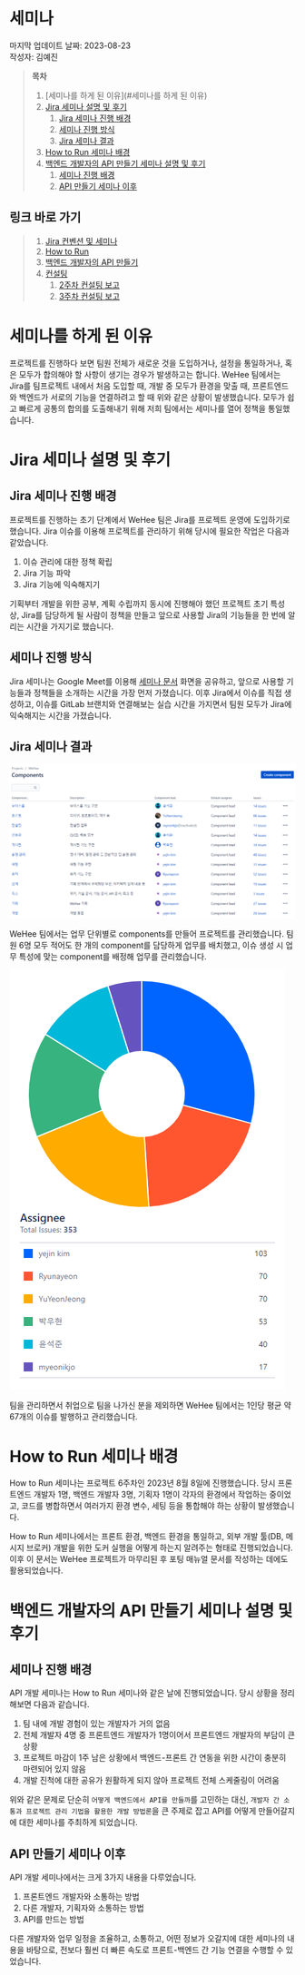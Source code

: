 # 세미나

마지막 업데이트 날짜: 2023-08-23 <br>
작성자: 김예진

> **목차**
>
> 1. [세미나를 하게 된 이유](#세미나를 하게 된 이유)
> 2. [Jira 세미나 설명 및 후기](#jira-세미나-설명-및-후기)
>    1. [Jira 세미나 진행 배경](#jira-세미나-진행-배경)
>    1. [세미나 진행 방식](#세미나-진행-방식)
>    1. [Jira 세미나 결과](#jira-세미나-결과)
> 3. [How to Run 세미나 배경](#how-to-run-세미나-배경)
> 4. [백엔드 개발자의 API 만들기 세미나 설명 및 후기](#백엔드-개발자의-api-만들기-세미나-설명-및-후기)
>    1. [세미나 진행 배경](#세미나-진행-배경)
>    2. [API 만들기 세미나 이후](#api-만들기-세미나-이후)

## 링크 바로 가기

> 1. [Jira 컨벤션 및 세미나](../conventions/jira/jira-conventions-seminar.md)
> 2. [How to Run](how-to-run.md)
> 3. [백엔드 개발자의 API 만들기](how-to-make-api-in-spring-boot.md)
> 4. [컨설팅](consulting/README.md)
>    1. [2주차 컨설팅 보고](consulting/week2-consulting.md)
>    2. [3주차 컨설팅 보고](consulting/week3-consulting.md)

# 세미나를 하게 된 이유

프로젝트를 진행하다 보면 팀원 전체가 새로운 것을 도입하거나, 설정을 통일하거나, 혹은 모두가 합의해야 할 사항이 생기는 경우가 발생하고는 합니다. WeHee 팀에서는 Jira를 팀프로젝트 내에서 처음 도입할 때, 개발 중 모두가 환경을 맞출 때, 프론트엔드와 백엔드가 서로의 기능을 연결하려고 할 때 위와 같은 상황이 발생했습니다. 모두가 쉽고 빠르게 공통의 합의를 도출해내기 위해 저희 팀에서는 세미나를 열어 정책을 통일했습니다.

# Jira 세미나 설명 및 후기

## Jira 세미나 진행 배경

프로젝트를 진행하는 초기 단계에서 WeHee 팀은 Jira를 프로젝트 운영에 도입하기로 했습니다. Jira 이슈를 이용해 프로젝트를 관리하기 위해 당시에 필요한 작업은 다음과 같았습니다.

1. 이슈 관리에 대한 정책 확립
2. Jira 기능 파악
3. Jira 기능에 익숙해지기

기획부터 개발을 위한 공부, 계획 수립까지 동시에 진행해야 했던 프로젝트 초기 특성 상, Jira를 담당하게 될 사람이 정책을 만들고 앞으로 사용할 Jira의 기능들을 한 번에 알리는 시간을 가지기로 했습니다.

## 세미나 진행 방식

Jira 세미나는 Google Meet를 이용해 [세미나 문서](../conventions/jira/jira-conventions-seminar.md) 화면을 공유하고, 앞으로 사용할 기능들과 정책들을 소개하는 시간을 가장 먼저 가졌습니다. 이후 Jira에서 이슈를 직접 생성하고, 이슈를 GitLab 브랜치와 연결해보는 실습 시간을 가지면서 팀원 모두가 Jira에 익숙해지는 시간을 가졌습니다.

## Jira 세미나 결과

![](images/seminar01.png)

WeHee 팀에서는 업무 단위별로 components를 만들어 프로젝트를 관리했습니다. 팀원 6명 모두 적어도 한 개의 component를 담당하게 업무를 배치했고, 이슈 생성 시 업무 특성에 맞는 component를 배정해 업무를 관리했습니다.

![](images/seminar02.png)

팀을 관리하면서 취업으로 팀을 나가신 분을 제외하면 WeHee 팀에서는 1인당 평균 약 67개의 이슈를 발행하고 관리했습니다.

# How to Run 세미나 배경

How to Run 세미나는 프로젝트 6주차인 2023년 8월 8일에 진행했습니다. 당시 프론트엔드 개발자 1명, 백엔드 개발자 3명, 기획자 1명이 각자의 환경에서 작업하는 중이었고, 코드를 병합하면서 여러가지 환경 변수, 세팅 등을 통합해야 하는 상황이 발생했습니다.

How to Run 세미나에서는 프론트 환경, 백엔드 환경을 통일하고, 외부 개발 툴(DB, 메시지 브로커) 개발을 위한 도커 실행을 어떻게 하는지 알려주는 형태로 진행되었습니다. 이후 이 문서는 WeHee 프로젝트가 마무리된 후 포팅 매뉴얼 문서를 작성하는 데에도 활용되었습니다.

# 백엔드 개발자의 API 만들기 세미나 설명 및 후기

## 세미나 진행 배경

API 개발 세미나는 How to Run 세미나와 같은 날에 진행되었습니다. 당시 상황을 정리해보면 다음과 같습니다.

1. 팀 내에 개발 경험이 있는 개발자가 거의 없음
2. 전체 개발자 4명 중 프론트엔드 개발자가 1명이어서 프론트엔드 개발자의 부담이 큰 상황
3. 프로젝트 마감이 1주 남은 상황에서 백엔드-프론트 간 연동을 위한 시간이 충분히 마련되어 있지 않음
4. 개발 진척에 대한 공유가 원활하게 되지 않아 프로젝트 전체 스케줄링이 어려움

위와 같은 문제로 단순히 `어떻게 백엔드에서 API를 만들까`를 고민하는 대신, `개발자 간 소통과 프로젝트 관리 기법을 활용한 개발 방법론`을 큰 주제로 잡고 API를 어떻게 만들어갈지에 대한 세미나를 주최하게 되었습니다.

## API 만들기 세미나 이후

API 개발 세미나에서는 크게 3가지 내용을 다루었습니다.

1. 프론트엔드 개발자와 소통하는 방법
2. 다른 개발자, 기획자와 소통하는 방법
3. API를 만드는 방법

다른 개발자와 업무 일정을 조율하고, 소통하고, 어떤 정보가 오갈지에 대한 세미나의 내용을 바탕으로, 전보다 훨씬 더 빠른 속도로 프론트-백엔드 간 기능 연결을 수행할 수 있었습니다.
